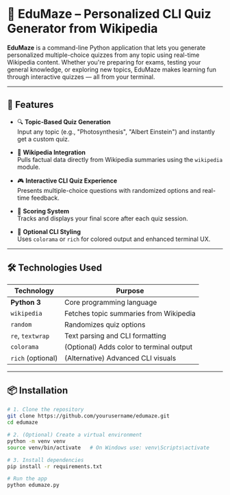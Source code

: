 # 📘 EduMaze – Personalized CLI Quiz Generator from Wikipedia

**EduMaze** is a command-line Python application that lets you generate personalized multiple-choice quizzes from any topic using real-time Wikipedia content. Whether you're preparing for exams, testing your general knowledge, or exploring new topics, EduMaze makes learning fun through interactive quizzes — all from your terminal.

---

## 🎯 Features

- 🔍 **Topic-Based Quiz Generation**  
  Input any topic (e.g., "Photosynthesis", "Albert Einstein") and instantly get a custom quiz.

- 🧠 **Wikipedia Integration**  
  Pulls factual data directly from Wikipedia summaries using the `wikipedia` module.

- 🎮 **Interactive CLI Quiz Experience**  
  Presents multiple-choice questions with randomized options and real-time feedback.

- 🧾 **Scoring System**  
  Tracks and displays your final score after each quiz session.

- 🎨 **Optional CLI Styling**  
  Uses `colorama` or `rich` for colored output and enhanced terminal UX.

---

## 🛠️ Technologies Used

| Technology       | Purpose                                      |
|------------------|----------------------------------------------|
| **Python 3**     | Core programming language                    |
| `wikipedia`      | Fetches topic summaries from Wikipedia       |
| `random`         | Randomizes quiz options                      |
| `re`, `textwrap` | Text parsing and CLI formatting              |
| `colorama`       | (Optional) Adds color to terminal output     |
| `rich` (optional)| (Alternative) Advanced CLI visuals           |

---

## 📦 Installation

```bash
# 1. Clone the repository
git clone https://github.com/yourusername/edumaze.git
cd edumaze

# 2. (Optional) Create a virtual environment
python -m venv venv
source venv/bin/activate   # On Windows use: venv\Scripts\activate

# 3. Install dependencies
pip install -r requirements.txt

# Run the app
python edumaze.py

